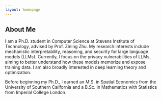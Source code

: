 ```yaml
---
layout: homepage
---
```


## About Me

I am a Ph.D. student in Computer Science at Stevens Institute of Technology, advised by Prof. Zining Zhu. My research interests include mechanistic interpretability, reasoning, and security for large language models (LLMs). Currently, I focus on the privacy vulnerabilities of LLMs, aiming to better understand how these models memorize and expose training data. I am also broadly interested in deep learning theory and optimization.

Before beginning my Ph.D., I earned an M.S. in Spatial Economics from the University of Southern California and a B.Sc. in Mathematics with Statistics from Imperial College London.

